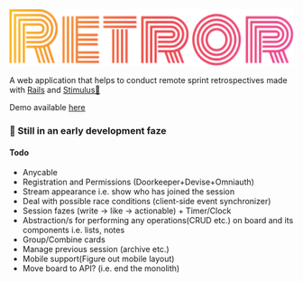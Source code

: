 <img src="public/logo_gradient.svg" width="100%" height="100">

A web application that helps to conduct remote sprint retrospectives made with [Rails](https://rubyonrails.org/) and [Stimulus💖](https://stimulus.hotwire.dev/)

Demo available [here](https://retror.herokuapp.com/) 

### 📣 Still in an early development faze

#### Todo

- Anycable
- Registration and Permissions (Doorkeeper+Devise+Omniauth)
- Stream appearance i.e. show who has joined the session
- Deal with possible race conditions (client-side event synchronizer)
- Session fazes (write -> like -> actionable) + Timer/Clock
- Abstraction/s for performing any operations(CRUD etc.) on board and its components i.e. lists, notes
- Group/Combine cards
- Manage previous session (archive etc.)
- Mobile support(Figure out mobile layout)
- Move board to API? (i.e. end the monolith)
